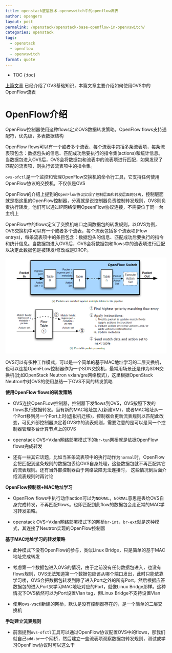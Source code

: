 ```yaml
---
title: openstack底层技术-openvswitch中的openflow流表
author: opengers
layout: post
permalink: /openstack/openstack-base-openflow-in-openvswitch/
categories: openstack
tags:
  - openstack
  - openflow
  - openvswitch
format: quote
---
```


* TOC
{:toc}    

[上篇文章](http://www.isjian.com/openstack/openstack-base-use-openvswitch/) 已经介绍了OVS基础知识，本篇文章主要介绍如何使用OVS中的OpenFlow流表      

# OpenFlow介绍           

OpenFlow控制器使用这种flows定义OVS数据转发策略。OpenFlow flows支持通配符，优先级，多表数据结构

OpenFlow flows可以有一个或者多个流表，每个流表中包括多条流表项，每条流表项包含：数据包头的信息、匹配成功后要执行的指令集(actions)和统计信息。 当数据包进入OVS后，OVS会将数据包和流表中的流表项进行匹配，如果发现了匹配的流表项，则执行该流表项中的指令集。

`ovs-ofctl`是一个监控和管理OpenFlow交换机的命令行工具，它支持任何使用OpenFlow协议的交换机，不仅仅是OVS      

OpenFlow的介绍上提到的`OpenFlow协议实现了控制层面和转发层面的分离`，控制层面就是指这里的OpenFlow控制器，分离就是说控制器负责控制转发规则，OVS则负责执行转发，他们可以通过IP网络使用OpeenFlow协议连接，不需要位于同一台主机上    

OpenFlow中的flows定义了交换机端口之间数据包的转发规则，以OVS为例，OVS交换机中可以有一个或者多个流表，每个流表包括多个流表项(Flow entrys)，每条流表项中的条目包含：数据包头的信息、匹配成功后要执行的指令和统计信息。当数据包进入OVS后，OVS会将数据包和flows中的流表项进行匹配以决定此数据包是被转发/修改或是DROP。     

![openflow](/images/openstack/openstack-use-openvswitch/openvswitch-openflow-match.png)    

OVS可以有多种工作模式，可以是一个简单的基于MAC地址学习的二层交换机，也可以连接OpenFLow控制器作为一个SDN交换机，最常用场景还是作为SDN交换机(比如OpenStack Neutron vxlan/gre网络模式)，这里根据OpenStack Neutron中对OVS的使用总结一下OVS不同的转发策略               
  
**使用OpenFlow flows的转发策略**                

- OVS连接OpenFLow控制器，控制器下发flows到OVS，OVS按照下发的flows执行数据转发。当有新的MAC地址加入(新建VM)，或者MAC地址从一个Port移到另一个Port上时(虚拟机迁移)，控制器会更新流表规则以匹配此改变，可见外部控制器决定着OVS中的流表规则，需要注意的是可以是同一个控制器管理多台计算节点上的OVS   

- openstack OVS+Vxlan网络部署模式下的`br-tun`网桥就是依据OpenFlow flows完成转发              

- 还有一些其它话题，比如当某条流表项中的执行动作为`normal`时，OpenFlow会把匹配到这条规则的数据包丢给OVS自身处理，这些数据包就不再匹配其它的流表规则。还有当外部控制器由于网络故障无法连接时， 这些情况到后面介绍流表规则时再讨论       

**OpenFlow控制器+MAC地址学习**      

- OpenFlow flows中执行动作action可以为`NORMAL`，`NORMAL`意思是丢给OVS自身完成转发，不再匹配flows。也即匹配到此flow的数据包会走正常的MAC学习转发策略。    

- openstack OVS+Vxlan网络部署模式下的网桥`br-int`，`br-ext`就是这种模式，其连接了Neutron实现的OpenFlow控制器          

**基于MAC地址学习的转发策略**               

- 此种模式下没有OpenFlow的参与，类似Linux Bridge，只是简单的基于MAC地址完成转发   

- 考虑第一个数据包进入OVS的情况，由于之前没有任何数据包进入，也没有flows规则，OVS无法知道第一个数据包应该从哪个端口发出，此时只能依靠学习喽，OVS会把数据包转发到除了进入Port之外的所有Port，然后根据应答数据包的进入Port来学习MAC地址对应的Port，就像Linux Bridge那样。这种情况下OVS依然可以为Port设置Vlan tag，但Linux Bridge不支持设置Vlan    

- 使用ovs-vsctl新建的网桥，默认是没有控制器存在的，是一个简单的二层交换机        

**手动建立流表规则**             

- 前面提到`ovs-ofctl`工具可以通过OpenFlow协议配置OVS中的flows，那我们就自己`add-br`一个网桥，然后建立一些流表项观察数据包转发规则，测试或学习OpenFlow协议时可以这么干   